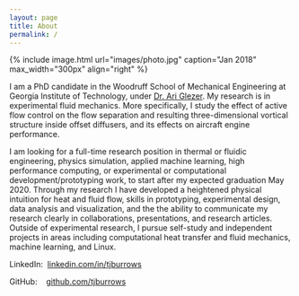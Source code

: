 ```yaml
---
layout: page
title: About
permalink: /
---
```


{% include image.html url="images/photo.jpg" caption="Jan 2018" max_width="300px" align="right" %}

I am a PhD candidate in the Woodruff School of Mechanical Engineering at Georgia Institute of Technology, under [Dr. Ari Glezer](http://fmrl.gatech.edu).  My research is in experimental fluid mechanics.  More specifically, I study the effect of active flow control on the flow separation and resulting three-dimensional vortical structure inside offset diffusers, and its effects on aircraft engine performance.

I am looking for a full-time research position in thermal or fluidic engineering, physics simulation, applied machine learning, high performance computing, or experimental or computational development/prototyping work, to start after my expected graduation May 2020. Through my research I have developed a heightened physical intuition for heat and fluid flow, skills in prototyping, experimental design, data analysis and visualization, and the the ability to communicate my research clearly in collaborations, presentations, and research articles. Outside of experimental research, I pursue self-study and independent projects in areas including computational heat transfer and fluid mechanics, machine learning, and Linux. 

LinkedIn:&nbsp;&nbsp;[linkedin.com/in/tjburrows](https://www.linkedin.com/in/tjburrows)

GitHub:&nbsp;&nbsp;&nbsp;&nbsp;[github.com/tjburrows](https://www.github.com/tjburrows)
